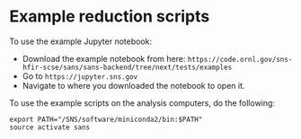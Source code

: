 # Example reduction scripts

To use the example Jupyter notebook:
  - Download the example notebook from here: `https://code.ornl.gov/sns-hfir-scse/sans/sans-backend/tree/next/tests/examples`
  - Go to `https://jupyter.sns.gov`
  - Navigate to where you downloaded the notebook to open it.

To use the example scripts on the analysis computers, do the following:

```
export PATH="/SNS/software/miniconda2/bin:$PATH"
source activate sans
```